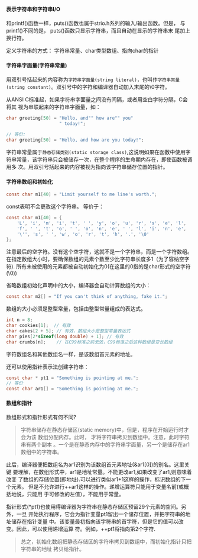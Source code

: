 #### 表示字符串和字符串I/O
和printf()函数一样，puts()函数也属于strio.h系列的输入/输出函数。但是，
与printf()不同的是， puts()函数只显示字符串，而且自动在显示的字符串末
尾加上换行符。

定义字符串的方式：
字符串常量、char类型数组、指向char的指针


#### 字符串字面量(字符串常量)
用双引号括起来的内容称为`字符串字面量(string literal)`，也叫作`字符串常量
(string constant)`。双引号中的字符和编译器自动加入末尾的\0字符。

从ANSI C标准起，如果字符串字面量之间没有间隔，或者用空白字符分隔，C会将其
视为串联起来的字符串字面量，如：
```c
char greeting[50] = "Hello, and"" how are"" you"
					" today!";

// 等价:
char greeting[50] = "Hello, and how are you today!";
```

字符串常量属于`静态存储类别(static storage class)`,这说明如果在函数中使用字
符串常量，该字符串只会被储存一次，在整个程序的生命期内存在，即使函数被调用多
次。用双引号括起来的内容被视为指向该字符串储存位置的指针。


#### 字符串数组和初始化
```c
const char m1[40] = "Limit yourself to me line's worth.";
```
const表明不会更改这个字符串。
等价于：
```c
const char m1[40] = {
	'L', 'i', 'm', 'i', 't', ' ', 'y', 'o', 'u', 'r', 's', 'e', 'l',
	'f', ' ', 't', 'o', ' ', 'o', 'n', 'e', ' ', 'l', 'i', 'n', 'e',
	'\'', 's', ' ', 'w', 'o', 'r', 't', 'h', '.', '\0'
};
```
注意最后的空字符。没有这个空字符，这就不是一个字符串，而是一个字符数组。
在指定数组大小时，要确保数组的元素个数至少比字符串长度多1（为了容纳空字符).
所有未被使用的元素都被自动初始化为0(在这里的0指的是char形式的空字符(\0))

省略数组初始化声明中的大小，编译器会自动计算数组的大小：
```c
const char m2[] = "If you can't think of anything, fake it.";
```

数组的大小必须是整型常量，包括由整型常量组成的表达式。
```c
int n = 8;
char cookies[1];  // 有效
char cakes[2 + 5]; // 有效，数组大小是整型常量表达式
char pies[2*sizeof(long double) + 1]; // 有效
char crumbs[n];    // 在C99标准之前无效，C99标准之后这种数组是变长数组
```
字符数组名和其他数组名一样，是该数组首元素的地址。

还可以使用指针表示法创建字符串：
```c
const char * pt1 = "Something is pointing at me.";
// 等价
const char ar1[] = "Something is pointing at me.";
```

#### 数组和指针
数组形式和指针形式有何不同?
> 字符串储存在静态存储区(static memory)中，但是，程序在开始运行时才会为该
数组分配内存。此时， 才将字符串拷贝到数组中。注意，此时字符串有两个副本
。一个是在静态内存中的字符串字面量，另一个是储存在ar1数组中的字符串。

此后，编译器便把数组名为ar1识别为该数组首元素地址(&ar1[0])的别名。这里关键
要理解，在数组形式中，ar1是地址常量。不能更改ar1,如果改变了ar1,则意味着改变
了数组的存储位置(即地址).可以进行类似ar1+1这样的操作，标识数组的下一个元素。
但是不允许进行++ar1这样的操作。递增运算符只能用于变量名前(或概括地说，只能用
于可修改的左值），不能用于常量。

指针形式(*pt1)也使用得编译器为字符串在静态存储区预留29个元素的空间。另外，一旦
开始执行程序，它会为指针变量pt1留出一个储存位置，并把字符串的地址储存在指针变量
中。该变量最初指向该字符串的首字符，但是它的值可以改变。因此，可以使用递增运算
符。例如，++pt1将指向第2个字符.
> 总之，初始化数组把静态存储区的字符串拷贝到数组中，而初始化指针只把字符串的地址
拷贝给指针。


